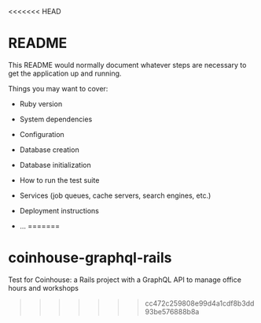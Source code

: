 <<<<<<< HEAD
# README

This README would normally document whatever steps are necessary to get the
application up and running.

Things you may want to cover:

* Ruby version

* System dependencies

* Configuration

* Database creation

* Database initialization

* How to run the test suite

* Services (job queues, cache servers, search engines, etc.)

* Deployment instructions

* ...
=======
# coinhouse-graphql-rails
Test for Coinhouse: a Rails project with a GraphQL API to manage office hours and workshops 
>>>>>>> cc472c259808e99d4a1cdf8b3dd93be576888b8a
